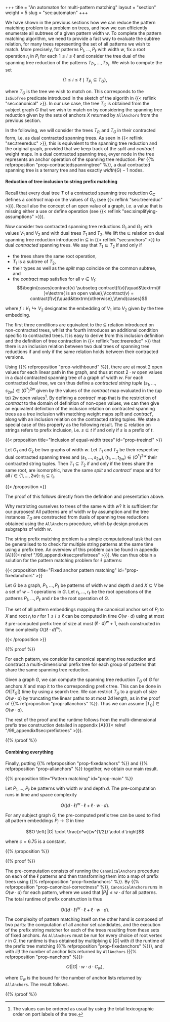 +++
title = "An automaton for multi-pattern matching"
layout = "section"
weight = 5
slug = "sec:automaton"
+++

We have shown in the previous sections how we can reduce the pattern matching problem to a problem on trees, and how we can efficiently enumerate all subtrees of a given pattern width $w$. To complete the pattern matching algorithm, we need to provide a fast way to evaluate the subtree relation, for many trees representing the set of all patterns we wish to match. More precisely, for patterns $P_1, \dots, P_\ell$ with width $w$, fix a root operation $r_i$ in $P_i$ for each $1 \leqslant i \leqslant \ell$ and consider the tree dual of the spanning tree reduction of the patterns $T_{P_1}, \dots, T_{P_\ell}$. We wish to compute the set

$$\{1 \leqslant i \leqslant \ell \mid T_{P_i} \subseteq T_G\},$$

where $T_G$ is the tree we wish to match on. This corresponds to the `IsSubTree` predicate introduced in the sketch of the algorith in {{< reflink "sec:canonical" >}}. In our use case, the tree $T_G$ is obtained from the subject graph $G$ that we wish to match on by considering the spanning tree reduction given by the sets of anchors $X$ returned by `AllAnchors` from the previous section.

In the following, we will consider the trees $T_{P_i}$ and $T_G$ in their contracted form, i.e. as dual contracted spanning trees. As seen in {{< reflink "sec:treereduc" >}}, this is equivalent to the spanning tree reduction and the original graph, provided that we keep track of the $split$ and $contract$ weight maps. In a dual contracted spanning tree, evyer node in the tree represents an anchor operation of the spanning tree reduction. Per {{% refproposition "prop-contractedspanningtree" %}}, a dual contracted spanning tree is a ternary tree and has exactly $width(G) - 1$ nodes.

#### Reduction of tree inclusion to string prefix matching

Recall that every dual tree $T$ of a contracted spanning tree reduction $G_C$ defines a $contract$ map on the values of $G_C$ (see {{< reflink "sec:treereduc" >}}). Recall also the concept of an open value of a graph, i.e. a value that is missing either a use or define operation (see {{< reflink "sec:simplifying-assumptions" >}}).

Now consider two contracted spanning tree reductions $G_1$ and $G_2$ with values $V_1$ and $V_2$ and with dual trees $T_1$ and $T_2$. We lift the $\subseteq$ relation on dual spanning tree reduction introduced in $\subseteq$ in {{< reflink "sec:anchors" >}} to dual _contracted_ spanning trees. We say that $T_1 \subseteq T_2$ if and only if

- the trees share the same root operation,
- $T_1$ is a subtree of $T_2$,
- their types as well as the $spilt$ map coincide on the common subtree, and
- the $contract$ map satisfies for all $v \in V_1$: $$\begin{cases}contract(v) \subseteq contract(f(v))\quad&\textrm{if }v\textrm{ is an open value},\\contract(v) = contract(f(v))\quad&\textrm{otherwise},\\\end{cases}$$

where $f: V_1 \hookrightarrow V_2$ designates the embedding of $V_1$ into $V_2$ given by the tree embedding.

The first three conditions are equivalent to the $\subseteq$ relation introduced on non-contracted trees, whilst the fourth introduces an additional condition specific to contracted trees. It is easy to derive from this inclusion definition and the definition of tree contraction in {{< reflink "sec:treereduc" >}} that there is an inclusion relation between two dual trees of spanning tree reductions if and only if the same relation holds between their contracted versions.

Using {{% refproposition "prop-widthbound" %}}, there are at most 2 open values for each linear path in the graph, and thus at most $2 \cdot w$ open values in a dual contracted spanning tree of a graph of width $w$. For each contracted dual tree, we can thus define a _contracted string tuple_ $(s_1, \dots, s_{2w}) \in (O^\ast)^{2w}$ given by the values of the $contract$ map evaluated in the (up to) $2w$ open values[^noprobtotalorder]. By defining a $contract'$ map that is the restriction of $contract$ to the domain of definition of non-open values, we can then give an equivalent definition of the inclusion relation on contracted spanning trees as a tree inclusion with matching weight maps $split$ and $contract'$, along with an inclusion relation on the contracted string tuples. We state a special case of this property as the following result. The $\subseteq$ relation on strings refers to prefix inclusion, i.e. $s \subseteq t$ if and only if $s$ is a prefix of $t$.

[^noprobtotalorder]: The values can be ordered as usual by using the total lexicographic order on port labels of the tree.

<!-- prettier-ignore -->
{{< proposition title="Inclusion of equal-width trees" id="prop-treeincl" >}}

Let $G_1$ and $G_2$ be two graphs of width $w$. Let $T_1$ and $T_2$ be their respective dual contracted spanning trees and $(s_1, \dots, s_{2w}), (t_1, \dots, t_{2w}) \in (O^\ast)^{2w}$ their contracted string tuples. Then $T_1 \subseteq T_2$ if and only if the trees share the same root, are isomorphic, have the same $split$ and $contract'$ maps and for all $i \in \{1, \dots, 2w\}$: $s_i \subseteq t_i$.

<!-- prettier-ignore -->
{{< /proposition >}}

The proof of this follows directly from the definition and presentation above.

Why restricting ourselves to trees of the same width $w$? It is sufficient for our purposes! All patterns are of width $w$ by assumption and the tree instances $T_G$ are constructed from duals of spanning tree reductions obtained using the `AllAnchors` procedure, which by design produces subgraphs of width $w$.

The string prefix matching problem is a simple computational task that can be generalised to to check for multiple string patterns at the same time using a prefix tree. An overview of this problem can be found in appendix [A]({{< relref "/99_appendix#sec:prefixtrees" >}}). We can thus obtain a solution for the pattern matching problem for $\ell$ patterns:

<!-- prettier-ignore -->
{{< proposition title="Fixed anchor pattern matching" id="prop-fixedanchors" >}}

Let $G$ be a graph, $P_1, \dots, P_\ell$ be patterns of width $w$ and depth $d$ and $X \subseteq V$ be a set of $w - 1$ operations in $G$. Let $r_1,\dots, r_\ell$ be the root operations of the patterns $P_1, \dots, P_\ell$ and $r$ be the root operation of $G$.

The set of all pattern embeddings mapping the canonical anchor set of $P_i$ to $X$ and root $r_i$ to $r$ for $1 \leq i \leq \ell$ can be computed in time $O(w\cdot d)$ using at most $\ell$ pre-computed prefix tree of size at most $(\ell \cdot d)^w + 1$, each constructed in time complexity $O((\ell \cdot d)^w)$.

<!-- prettier-ignore -->
{{< /proposition >}}

<!-- prettier-ignore -->
{{% proof %}}

For each pattern, we consider its canonical spanning tree reduction and construct a multi-dimensional prefix tree for each group of patterns that share the same spanning tree reduction.

Given a graph $G$, we can compute the spanning tree reduction $T_G$ of $G$ for anchors $X$ and map it to the corresponding prefix tree. This can be done in $O(|T_G|)$ time by using a search tree. We can restrict $T_G$ to a graph of size $O(w \cdot d)$ by truncating the linear paths to at most $2d$ length, as in the proof of {{% refproposition "prop-allanchors" %}}. Thus we can assume $|T_G| \in O(w \cdot d)$.

The rest of the proof and the runtime follows from the multi-dimensional prefix tree construction detailed in appendix [A]({{< relref "/99_appendix#sec:prefixtrees" >}}).

<!-- prettier-ignore -->
{{% /proof %}}

#### Combining everything

Finally, putting {{% refproposition "prop-fixedanchors" %}} and {{% refproposition "prop-allanchors" %}} together, we obtain our main result.

<!-- prettier-ignore -->
{{% proposition title="Pattern matching" id="prop-main" %}}

Let $P_1, \dots, P_\ell$ be patterns with width $w$ and depth $d$. The pre-computation runs in time and space complexity

$$O \left( (d\cdot \ell)^w \cdot \ell + \ell \cdot w \cdot d \right).$$

For any subject graph $G$, the pre-computed prefix tree can be used to find all pattern embeddings $P_i \to G$ in time

$$O \left( |G| \cdot \frac{c^w}{w^{1/2}} \cdot d \right)$$

where $c = 6.75$ is a constant.

<!-- prettier-ignore -->
{{% /proposition %}}

<!-- prettier-ignore -->
{{% proof %}}

The pre-computation consists of running the `CanonicalAnchors` procedure on each of the $\ell$ patterns and then transforming them into a map of prefix trees using {{% refproposition "prop-fixedanchors" %}}. By {{% refproposition "prop-canonical-correctness" %}}, `CanonicalAnchors` runs in $O(w\cdot d)$ for each pattern, where we used that $|P_i| \leqslant w \cdot d$ for all patterns. The total runtime of prefix construction is thus

$$O \left( (d\cdot \ell)^w \cdot \ell + \ell \cdot w \cdot d \right).$$

The complexity of pattern matching itself on the other hand is composed of two parts: the computation of all anchor set candidates, and the execution of the prefix string matcher for each of the trees resulting from these sets of fixed anchors. As `AllAnchors` must be run for every choice of root vertex $r$ in $G$, the runtime is thus obtained by multiplying _i)_ $|G|$ with _ii)_ the runtime of the prefix tree matching ({{% refproposition "prop-fixedanchors" %}}), and with _iii)_ the number of anchor lists returned by `AllAnchors` ({{% refproposition "prop-nanchors" %}}):

$$O(|G| \cdot w \cdot d \cdot C_w ),$$

where $C_w$ is the bound for the number of anchor lists returned by `AllAnchors`. The result follows.

<!-- prettier-ignore -->
{{% /proof %}}

